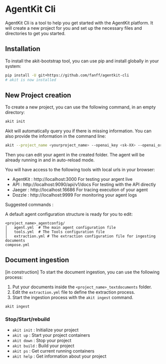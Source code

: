 # AgentKit Cli

AgentKit Cli is a tool to help you get started with the AgentKit platform. It will create a new project for you and set up the necessary files and directories to get you started.

## Installation

To install the akit-bootstrap tool, you can use pip and install globally in your system:

```bash
pip install -U git+https://github.com/fanff/agentkit-cli
# akit is now installed
```


## New Project creation

To create a new project, you can use the following command, in an empty directory:

```bash
akit init 
```

Akit will automatically query you if there is missing information. 
You can also provide the information in the command line:

```bash
akit --project_name <yourproject_name> --openai_key <sk-XX> --openai_org <theorgid> --path <path_to_project>
```

Then you can edit your agent in the created folder. The agent will be already running in and in auto-reload mode. 


You will have access to the following tools with local urls in your browser:

* AgentKit : http://localhost:3000 For testing your argent live
* API : http://localhost:9090/api/v1/docs For testing with the API directly
* Jaeger : http://localhost:16686 For tracing execution of your agent
* Dozzle : http://localhost:9999 For monitoring your agent logs

Suggested commands : 




A default agent configuration structure is ready for you to edit:

```
<project_name>_agentconfig/ 
│   agent.yml  # The main agent configuration file
│   tools.yml  # The Tools configuration file
│   extraction.yml # The extraction configuration file for ingesting documents
compose.yml
```


## Document ingestion

[in construction] To start the document ingestion, you can use the following process:

1. Put your documents inside the `<project_name>_textdocuments` folder. 
2. Edit the `extraction.yml` file to define the extraction process.
3. Start the ingestion process with the `akit ingest` command.

```bash
akit ingest 
```

### Stop/Start/rebuild 
* `akit init` : Initialize your project
* `akit up` : Start your project containers
* `akit down` : Stop your project
* `akit build` : Build your project
* `akit ps` : Get current running containers
* `akit help` : Get information about your project


